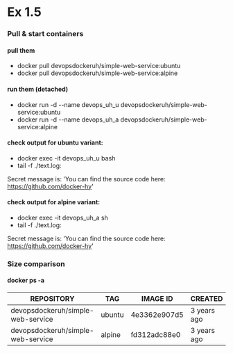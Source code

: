 
# Ex 1.5

### Pull & start containers

#### pull them
- docker pull devopsdockeruh/simple-web-service:ubuntu
- docker pull devopsdockeruh/simple-web-service:alpine

#### run them (detached)
- docker run -d --name devops_uh_u devopsdockeruh/simple-web-service:ubuntu
- docker run -d --name devops_uh_a devopsdockeruh/simple-web-service:alpine

#### check output for ubuntu variant:
- docker exec -it devops_uh_u bash
- tail -f ./text.log:

Secret message is: 'You can find the source code here: https://github.com/docker-hy'

#### check output for alpine variant:
- docker exec -it devops_uh_a sh
- tail -f ./text.log:

Secret message is: 'You can find the source code here: https://github.com/docker-hy'

### Size comparison
#### docker ps -a

| REPOSITORY | TAG | IMAGE ID | CREATED | SIZE |
| ---------- | --- | -------- | ------- | ---- |
| devopsdockeruh/simple-web-service | ubuntu | 4e3362e907d5 | 3 years ago | 83MB |
| devopsdockeruh/simple-web-service | alpine | fd312adc88e0 | 3 years ago | 15.7MB |
